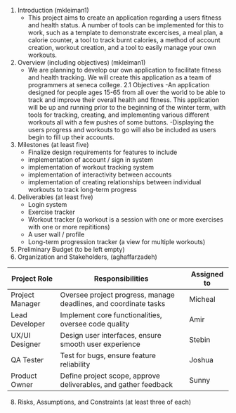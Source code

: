 1. Introduction (mkleiman1)
   - This project aims to create an application regarding a users fitness and health status. A number of tools can be implemented for this to work, such as a template to demonstrate excercises, a meal plan, a calorie counter, a tool to track burnt calories, a method of account creation, workout creation, and a tool to easily manage your own workouts.
2. Overview (including objectives) (mkleiman1)
   - We are planning to develop our own application to facilitate fitness and health tracking. We will create this application as a team of programmers at seneca college. 
     2.1 Objectives
     -An application designed for people ages 15-65 from all over the world to be able to track and improve their overall health and fitness. This application will be up and running prior to the beginning of the winter term, with tools for tracking, creating, and implementing various different workouts all with a few pushes of some buttons.
     -Displaying the users progress and workouts to go will also be included as users begin to fill up their accounts.
3. Milestones (at least five)
   - Finalize design requirements for features to include
   - implementation of account / sign in system
   - implementation of workout tracking system
   - implementation of interactivity between accounts
   - implementation of creating relationships between individual workouts to track long-term progress
4. Deliverables (at least five)
   - Login system
   - Exercise tracker
   - Workout tracker (a workout is a session with one or more exercises with one or more repititions)
   - A user wall / profile
   - Long-term progression tracker (a view for multiple workouts)
6. Preliminary Budget (to be left empty)
7. Organization and Stakeholders, (aghaffarzadeh)

| **Project Role**     | **Responsibilities**                                              | **Assigned to** |
|----------------------|-------------------------------------------------------------------|-----------------|
| Project Manager      | Oversee project progress, manage deadlines, and coordinate tasks  | Micheal         |
| Lead Developer       | Implement core functionalities, oversee code quality              | Amir            |
| UX/UI Designer       | Design user interfaces, ensure smooth user experience             | Stebin          |
| QA Tester            | Test for bugs, ensure feature reliability                         | Joshua          |
| Product Owner        | Define project scope, approve deliverables, and gather feedback   | Sunny           |

8. Risks, Assumptions, and Constraints (at least three of each)
